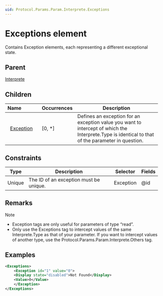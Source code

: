 ```yaml
---
uid: Protocol.Params.Param.Interprete.Exceptions
---
```


# Exceptions element

Contains Exception elements, each representing a different exceptional state.

## Parent

[Interprete](xref:Protocol.Params.Param.Interprete)

## Children

|Name&nbsp;&nbsp;&nbsp;&nbsp;&nbsp;&nbsp;&nbsp;&nbsp;&nbsp;&nbsp;&nbsp;&nbsp;|Occurrences|Description|
|--- |--- |--- |
|&nbsp;&nbsp;[Exception](xref:Protocol.Params.Param.Interprete.Exceptions.Exception)|[0, *]|Defines an exception for an exception value you want to intercept of which the Interprete.Type is identical to that of the parameter in question.|

## Constraints

|Type|Description|Selector|Fields|
|--- |--- |--- |--- |
|Unique |The ID of an exception must be unique. |Exception |@id |

## Remarks

> [!NOTE]
>
> - Exception tags are only useful for parameters of type “read”.
> - Only use the Exceptions tag to intercept values of the same Interprete.Type as that of your parameter. If you want to intercept values of another type, use the Protocol.Params.Param.Interprete.Others tag.

## Examples

```xml
<Exceptions>
	<Exception id="1" value="0">
	<Display state="disabled">Not Found</Display>
	<Value>0</Value>
	</Exception>
</Exceptions>
```
